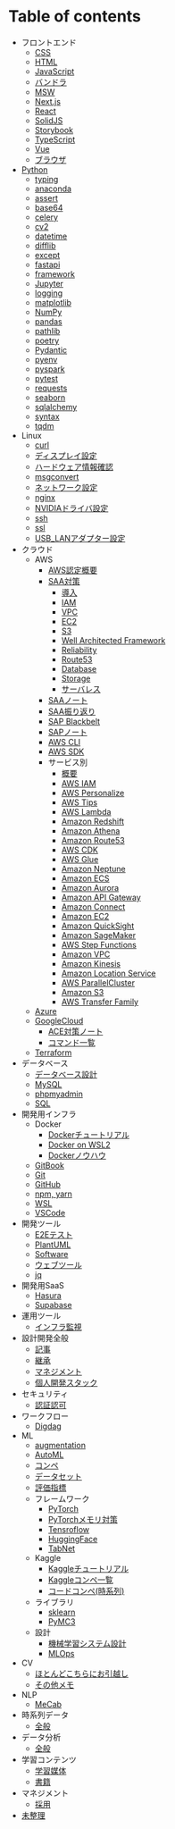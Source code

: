 # Table of contents

- フロントエンド
  - [CSS       ](001_frontend/css.md)
  - [HTML      ](001_frontend/html.md)
  - [JavaScript](001_frontend/javascript.md)
  - [バンドラ  ](001_frontend/bundler.md)
  - [MSW       ](001_frontend/msw.md)
  - [Next.js   ](001_frontend/nextjs.md)
  - [React     ](001_frontend/react.md)
  - [SolidJS   ](001_frontend/solidjs.md)
  - [Storybook ](001_frontend/storybook.md)
  - [TypeScript](001_frontend/typescript.md)
  - [Vue       ](001_frontend/vue.md)
  - [ブラウザ  ](001_frontend/browser.md)
- [Python](002_python/python.md)
  - [typing    ](002_python/typing.md)
  - [anaconda  ](002_python/anaconda.md)
  - [assert    ](002_python/assert.md)
  - [base64    ](002_python/base64.md)
  - [celery    ](002_python/celery.md)
  - [cv2       ](002_python/cv2.md)
  - [datetime  ](002_python/datetime.md)
  - [difflib   ](002_python/difflib.md)
  - [except    ](002_python/except.md)
  - [fastapi   ](002_python/fastapi.md)
  - [framework ](002_python/framework.md)
  - [Jupyter   ](002_python/jupyter.md)
  - [logging   ](002_python/logging.md)
  - [matplotlib](002_python/matplotlib.md)
  - [NumPy     ](002_python/numpy.md)
  - [pandas    ](002_python/pandas.md)
  - [pathlib   ](002_python/pathlib.md)
  - [poetry    ](002_python/poetry.md)
  - [Pydantic  ](002_python/pydantic.md)
  - [pyenv     ](002_python/pyenv.md)
  - [pyspark   ](002_python/pyspark.md)
  - [pytest    ](002_python/pytest.md)
  - [requests  ](002_python/requests.md)
  - [seaborn   ](002_python/seaborn.md)
  - [sqlalchemy](002_python/sqlalchemy.md)
  - [syntax    ](002_python/syntax.md)
  - [tqdm      ](002_python/tqdm.md)
- Linux
  - [curl                 ](003_linux/curl.md)
  - [ディスプレイ設定     ](003_linux/display_config.md)
  - [ハードウェア情報確認 ](003_linux/hardware_specs.md)
  - [msgconvert           ](003_linux/msgconvert.md)
  - [ネットワーク設定     ](003_linux/network_config.md)
  - [nginx                ](003_linux/nginx.md)
  - [NVIDIAドライバ設定   ](003_linux/nvidia_driver.md)
  - [ssh                  ](003_linux/ssh.md)
  - [ssl                  ](003_linux/ssl.md)
  - [USB_LANアダプター設定](003_linux/usb_lan_adapter.md)
- クラウド
  - AWS
    - [AWS認定概要    ](004_cloud/aws_certified_001.md)
    - [SAA対策        ](004_cloud/aws_certified_002_saa000.md)
      - [導入                      ](004_cloud/aws_certified_002_saa_001_intro.md)
      - [IAM                       ](004_cloud/aws_certified_002_saa_002_iam.md)
      - [VPC                       ](004_cloud/aws_certified_002_saa_003_vpc.md)
      - [EC2                       ](004_cloud/aws_certified_002_saa_004_ec2.md)
      - [S3                        ](004_cloud/aws_certified_003_saa_005_s3.md)
      - [Well Architected Framework](004_cloud/aws_certified_002_saa_006_waf.md)
      - [Reliability               ](004_cloud/aws_certified_002_saa_007_reliability.md)
      - [Route53                   ](004_cloud/aws_certified_002_saa_008_route53.md)
      - [Database                  ](004_cloud/aws_certified_002_saa_009_database.md)
      - [Storage                   ](004_cloud/aws_certified_002_saa_010_storage.md)
      - [サーバレス                ](004_cloud/aws_certified_002_saa_011_serverless.md)
    - [SAAノート    ](004_cloud/aws_certified_003_saa_note.md)
    - [SAA振り返り  ](004_cloud/aws_certified_004_saa_exam.md)
    - [SAP Blackbelt](004_cloud/aws_certified_005_sap_blackbelt.md)
    - [SAPノート    ](004_cloud/aws_certified_006_sap_note.md)
    - [AWS CLI      ](004_cloud/aws_cli.md)
    - [AWS SDK      ](004_cloud/aws_sdk.md)
    - サービス別
      - [概要           ](004_cloud/aws_service_overall)
      - [AWS IAM        ](004_cloud/aws_service_iam.md)
      - [AWS Personalize](004_cloud/aws_service_personalize.md)
      - [AWS Tips       ](004_cloud/aws_service_tips.md)
      - [AWS Lambda     ](004_cloud/aws_service_lambda.md)
      - [Amazon Redshift](004_cloud/aws_service_redshift.md)
      - [Amazon Athena  ](004_cloud/aws_service_athena.md)
      - [Amazon Route53 ](004_cloud/aws_service_route53.md)
      - [AWS CDK        ](004_cloud/aws_service_cdk.md)
      - [AWS Glue       ](004_cloud/aws_service_glue.md)
      - [Amazon Neptune ](004_cloud/aws_service_neptune.md)
      - [Amazon ECS     ](004_cloud/aws_service_ecs.md)
      - [Amazon Aurora  ](004_cloud/aws_service_aurora.md)
      - [Amazon API Gateway](004_cloud/aws_service_api_gateway.md)
      - [Amazon Connect    ](004_cloud/aws_service_connect.md)
      - [Amazon EC2        ](004_cloud/aws_service_ec2.md)
      - [Amazon QuickSight ](004_cloud/aws_service_quicksight.md)
      - [Amazon SageMaker  ](004_cloud/aws_service_sagemaker.md)
      - [AWS Step Functions](004_cloud/aws_service_step_functions.md)
      - [Amazon VPC        ](004_cloud/aws_service_vpc.md)
      - [Amazon Kinesis    ](004_cloud/aws_service_kinesis.md)
      - [Amazon Location Service](004_cloud/aws_service_location_service.md)
      - [AWS ParallelCluster    ](004_cloud/aws_service_parallel_cluster.md)
      - [Amazon S3              ](004_cloud/aws_service_s3.md)
      - [AWS Transfer Family    ](004_cloud/aws_service_transfer_family.md)
  - [Azure      ](004_cloud/azure.md)
  - [GoogleCloud](004_cloud/google_cloud.md)
    - [ACE対策ノート](004_cloud/google_cloud_note.md)
    - [コマンド一覧 ](004_cloud/google_cloud_command.md)
  - [Terraform  ](004_cloud/terraform.md)
- データベース
  - [データベース設計](005_db/db_design.md)
  - [MySQL           ](005_db/mysql.md)
  - [phpmyadmin      ](005_db/phpmyadmin.md)
  - [SQL             ](005_db/sql.md)
- 開発用インフラ
  - Docker
    - [Dockerチュートリアル](006_dev_infra/docker_001_tutorial.md)
    - [Docker on WSL2      ](006_dev_infra/docker_002_wsl.md)
    - [Dockerノウハウ      ](006_dev_infra/docker_003_knowhow.md)
  - [GitBook  ](006_dev_infra/git_book.md)
  - [Git      ](006_dev_infra/git.md)
  - [GitHub   ](006_dev_infra/github.md)
  - [npm, yarn](006_dev_infra/npm_yarn.md)
  - [WSL      ](006_dev_infra/wsl.md)
  - [VSCode   ](006_dev_infra/vscode.md)
- 開発ツール
  - [E2Eテスト   ](007_dev_tool/e2e.md)
  - [PlantUML    ](007_dev_tool/plantuml.md)
  - [Software    ](007_dev_tool/software.md)
  - [ウェブツール](007_dev_tool/web_tool.md)
  - [jq          ](007_dev_tool/jq.md)
- 開発用SaaS
  - [Hasura  ](008_dev_saas/hasura.md)
  - [Supabase](008_dev_saas/supabase.md)
- 運用ツール
  - [インフラ監視](009_ops_tool/infra_monitor.md)
- 設計開発全般
  - [記事            ](010_design/article.md)
  - [継承            ](010_design/design.md)
  - [マネジメント    ](010_design/manage.md)
  - [個人開発スタック](010_design/stack.md)
- セキュリティ
  - [認証認可](011_security/auth.md)
- ワークフロー
  - [Digdag](012_workflow/digdag.md)
- ML
  - [augmentation](100_ML/augmentation.md)
  - [AutoML      ](100_ML/auto_ml.md)
  - [コンペ      ](100_ML/competition.md)
  - [データセット](100_ML/dataset.md)
  - [評価指標    ](100_ML/evaluation.md)
  - フレームワーク
    - [PyTorch          ](100_ML/framework_001_pytorch.md)
    - [PyTorchメモリ対策](100_ML/framework_002_pytorch_memory_opt.md)
    - [Tensroflow       ](100_ML/framework_100_tensorflow.md)
    - [HuggingFace      ](100_ML/framework_200_huggingface.md)
    - [TabNet           ](100_ML/tabnet.md)
  - Kaggle
    - [Kaggleチュートリアル](100_ML/kaggle_001_tutorial.md)
    - [Kaggleコンペ一覧    ](100_ML/kaggle_002_competition.md)
    - [コードコンペ(時系列)](100_ML/kaggle_003_code_compe_time_series.md)
  - ライブラリ
    - [sklearn](100_ML/library_001_sklearn.md)
    - [PyMC3  ](100_ML/library_002_pymc3.md)
  - 設計
    - [機械学習システム設計](100_ML/ml_system_design.md)
    - [MLOps               ](100_ML/ml_ops.md)
- CV
  - [ほとんどこちらにお引越し](https://nakamura-shogo.gitbook.io/git-book-ml-wiki)
  - [その他メモ              ](101_CV/cv_999_scrapbox.md)
- NLP
  - [MeCab](102_NLP/mecab.md)
- 時系列データ
  - [全般](103_time_series/time_series.md)
- データ分析
  - [全般](104_data_analytics/data_analytics.md)
- 学習コンテンツ
  - [学習媒体](300_training/training.md)
  - [書籍    ](300_training/book.md)
- マネジメント
  - [採用](400_manage/recruit.md)
- [未整理](scrap.md)
